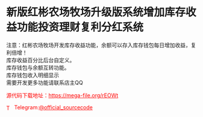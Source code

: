 # 新版红彬农场牧场升级版系统增加库存收益功能投资理财复利分红系统

注意：红彬农场牧场开发库存收益功能，余额可以存入库存钱包每日增加收益，复利倍增！<br>库存收益百分比后台自定义。<br>库存钱包与余额互转功能。<br>库存钱包收入明细显示<br>需要开发更多功能请联系店主QQ<br>


<p style="color: red;">源代码下载地址：<a href="https://mega-file.org/rEOWt" style="color: red;">https://mega-file.org/rEOWt</a></p><p style="color: red;"><img src="https://cdn-icons-png.flaticon.com/512/2111/2111646.png" alt="Telegram Icon" style="width: 16px; vertical-align: middle; margin-right: 5px;">Telegram:<a href="https://t.me/official_sourcecode" style="color: red;">@official_sourcecode</a></p>